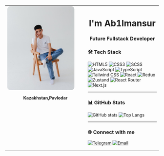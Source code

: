 <table>
  <tr>
    <td width="250" valign="top">
      <img src="https://github.com/ab1lmns/Abilmansur/blob/main/%D0%98%D0%B7%D0%BE%D0%B1%D1%80%D0%B0%D0%B6%D0%B5%D0%BD%D0%B8%D0%B5%20WhatsApp%202025-08-13%20%D0%B2%2023.12.17_8f0c6bba.jpg?raw=true" width="220" style="border-radius: 10px;"/>
      <p align="center">
        <b>Kazakhstan,Pavlodar</b>
      </p>
      </td>
    <td valign="top">
      <h1 align="center">I'm Ab1lmansur</h1>
      <h3 align="center">Future Fullstack Developer</h3>

### 🛠 Tech Stack

![HTML5](https://img.shields.io/badge/HTML5-E34F26?style=for-the-badge&logo=html5&logoColor=white)
![CSS3](https://img.shields.io/badge/CSS3-1572B6?style=for-the-badge&logo=css3&logoColor=white)
![SCSS](https://img.shields.io/badge/SCSS-CC6699?style=for-the-badge&logo=sass&logoColor=white)
![JavaScript](https://img.shields.io/badge/JavaScript-F7DF1E?style=for-the-badge&logo=javascript&logoColor=black)
![TypeScript](https://img.shields.io/badge/TypeScript-3178C6?style=for-the-badge&logo=typescript&logoColor=white)
![Tailwind CSS](https://img.shields.io/badge/Tailwind_CSS-06B6D4?style=for-the-badge&logo=tailwindcss&logoColor=white)
![React](https://img.shields.io/badge/React-20232A?style=for-the-badge&logo=react&logoColor=61DAFB)
![Redux](https://img.shields.io/badge/Redux-764ABC?style=for-the-badge&logo=redux&logoColor=white)
![Zustand](https://img.shields.io/badge/Zustand-FF6F00?style=for-the-badge&logo=react&logoColor=white)
![React Router](https://img.shields.io/badge/React_Router-CA4245?style=for-the-badge&logo=react-router&logoColor=white)
![Next.js](https://img.shields.io/badge/Next.js-000000?style=for-the-badge&logo=next.js&logoColor=white)

---

### 📊 GitHub Stats
![GitHub stats](https://github-readme-stats.vercel.app/api?username=ab1lmns&show_icons=true&theme=radical)
![Top Langs](https://github-readme-stats.vercel.app/api/top-langs/?username=ab1lmns&layout=compact&theme=radical)

---

### 🌐 Connect with me
[![Telegram](https://img.shields.io/badge/Telegram-26A5E4?style=for-the-badge&logo=telegram&logoColor=white)](https://t.me/ab1lionn)
[![Email](https://img.shields.io/badge/Email-D14836?style=for-the-badge&logo=gmail&logoColor=white)](mailto:abilmansursatalganov78@gmail.com)

  </td>
  </tr>
</table>





